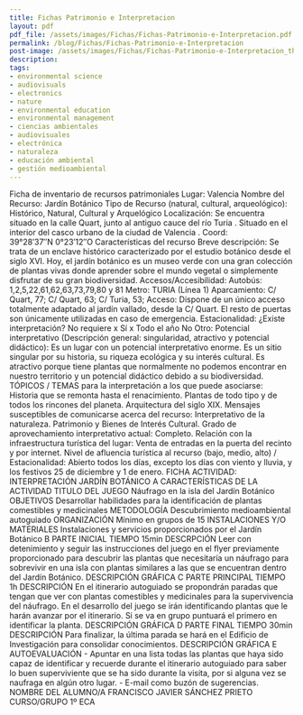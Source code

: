 ```yaml
---
title: Fichas Patrimonio e Interpretacion
layout: pdf
pdf_file: /assets/images/Fichas/Fichas-Patrimonio-e-Interpretacion.pdf
permalink: /blog/Fichas/Fichas-Patrimonio-e-Interpretacion
post-image: /assets/images/Fichas/Fichas-Patrimonio-e-Interpretacion_thumbnail.png
description:
tags:
- environmental science
- audiovisuals
- electronics
- nature
- environmental education
- environmental management
- ciencias ambientales
- audiovisuales
- electrónica
- naturaleza
- educación ambiental
- gestión medioambiental
---
```


Ficha de inventario de recursos patrimoniales Lugar: Valencia Nombre del Recurso: Jardín Botánico Tipo de Recurso (natural, cultural, arqueológico): Histórico, Natural, Cultural y Arquelógico Localización: Se encuentra situado en la calle Quart, junto al antiguo cauce del río Turia . Situado en el interior del casco urbano de la ciudad de Valencia . Coord: 39°28′37″N&nbsp;0°23′12″O Características del recurso Breve descripción: Se trata de un enclave histórico caracterizado por el estudio botánico desde el siglo XVI. Hoy, el jardín botánico es un museo verde con una gran colección de plantas vivas donde aprender sobre el mundo vegetal o simplemente disfrutar de su gran biodiversidad. Accesos/Accesibilidad: Autobús: 1,2,5,22,61,62,63,73,79,80 y 81 Metro: TURIA (Línea 1) Aparcamiento: C/ Quart, 77; C/ Quart, 63; C/ Turia, 53; Acceso: Dispone de un único acceso totalmente adaptado al jardín vallado, desde la C/ Quart. El resto de puertas son únicamente utilizadas en caso de emergencia. Estacionalidad: ¿Existe interpretación? No requiere x Sí x Todo el año No Otro: Potencial interpretativo (Descripción general: singularidad, atractivo y potencial didáctico): Es un lugar con un potencial interpretativo enorme. Es un sitio singular por su historia, su riqueza ecológica y su interés cultural. Es atractivo porque tiene plantas que normalmente no podemos encontrar en nuestro territorio y un potencial didáctico debido a su biodiversidad. TÓPICOS / TEMAS para la interpretación a los que puede asociarse: Historia que se remonta hasta el renacimiento. Plantas de todo tipo y de todos los rincones del planeta. Arquitectura del siglo XIX. Mensajes susceptibles de comunicarse acerca del recurso: Interpretativo de la naturaleza. Patrimonio y Bienes de Interés Cultural. Grado de aprovechamiento interpretativo actual: Completo. Relación con la infraestructura turística del lugar: Venta de entradas en la puerta del recinto y por internet. Nivel de afluencia turística al recurso (bajo, medio, alto) / Estacionalidad: Abierto todos los días, excepto los días con viento y lluvia, y los festivos 25 de diciembre y 1 de enero. FICHA ACTIVIDAD: INTERPRETACIÓN JARDÍN BOTÁNICO A CARACTERÍSTICAS DE LA ACTIVIDAD TITULO DEL JUEGO Náufrago en la isla del Jardín Botánico OBJETIVOS Desarrollar habilidades para la identificación de plantas comestibles y medicinales METODOLOGÍA Descubrimiento medioambiental autoguiado ORGANIZACIÓN Mínimo en grupos de 15 INSTALACIONES Y/O MATERIALES Instalaciones y servicios proporcionados por el Jardín Botánico B PARTE INICIAL TIEMPO 15min DESCRPCIÓN Leer con detenimiento y seguir las instrucciones del juego en el flyer previamente proporcionado para descubrir las plantas que necesitaría un náufrago para sobrevivir en una isla con plantas similares a las que se encuentran dentro del Jardín Botánico. DESCRIPCIÓN GRÁFICA C PARTE PRINCIPAL TIEMPO 1h DESCRIPCIÓN En el itinerario autoguiado se propondrán paradas que tengan que ver con plantas comestibles y medicinales para la supervivencia del náufrago. En el desarrollo del juego se irán identificando plantas que le harán avanzar por el itinerario. Si se va en grupo puntuará el primero en identificar la planta. DESCRIPCIÓN GRÁFICA D PARTE FINAL TIEMPO 30min DESCRIPCIÓN Para finalizar, la última parada se hará en el Edificio de Investigación para consolidar conocimientos. DESCRIPCIÓN GRÁFICA E AUTOEVALUACIÓN - Apuntar en una lista todas las plantas que haya sido capaz de identificar y recuerde durante el itinerario autoguiado para saber lo buen superviviente que se ha sido durante la visita, por si alguna vez se naufraga en algún otro lugar. - E-mail como buzón de sugerencias. NOMBRE DEL ALUMNO/A FRANCISCO JAVIER SÁNCHEZ PRIETO CURSO/GRUPO 1º ECA

